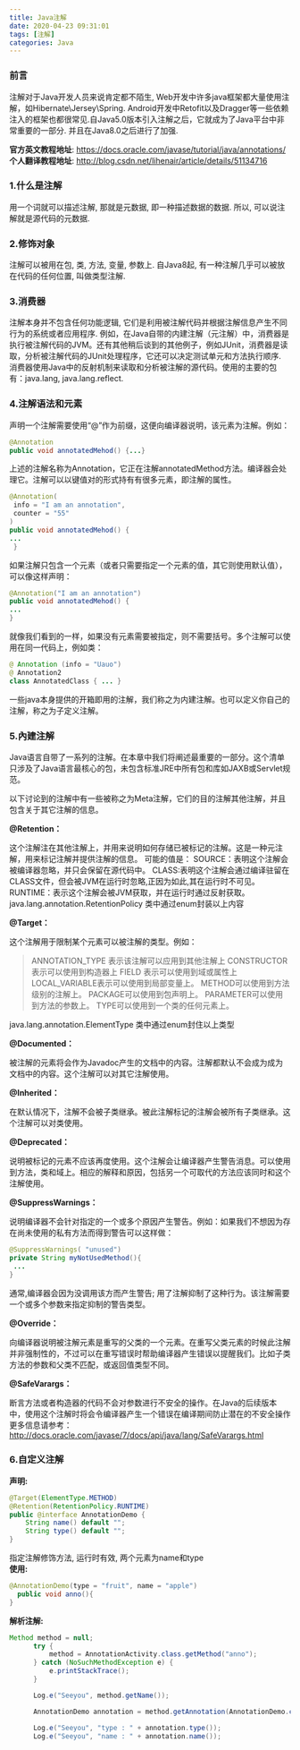 ```yaml
---
title: Java注解
date: 2020-04-23 09:31:01
tags: [注解]
categories: Java
---
```


### 前言

注解对于Java开发人员来说肯定都不陌生, Web开发中许多java框架都大量使用注解，如Hibernate\Jersey\Spring. Android开发中Retofit以及Dragger等一些依赖注入的框架也都很常见.自Java5.0版本引入注解之后，它就成为了Java平台中非常重要的一部分. 并且在Java8.0之后进行了加强. 

<!--more-->

**官方英文教程地址**: https://docs.oracle.com/javase/tutorial/java/annotations/ 
**个人翻译教程地址**: http://blog.csdn.net/lihenair/article/details/51134716

### 1.什么是注解

用一个词就可以描述注解, 那就是元数据, 即一种描述数据的数据. 所以, 可以说注解就是源代码的元数据.

### 2.修饰对象

注解可以被用在包, 类, 方法, 变量, 参数上. 自Java8起, 有一种注解几乎可以被放在代码的任何位置, 叫做类型注解.

### 3.消费器

注解本身并不包含任何功能逻辑, 它们是利用被注解代码并根据注解信息产生不同行为的系统或者应用程序. 
例如，在Java自带的内建注解（元注解）中，消费器是执行被注解代码的JVM。还有其他稍后谈到的其他例子，例如JUnit，消费器是读取，分析被注解代码的JUnit处理程序，它还可以决定测试单元和方法执行顺序. 
消费器使用Java中的反射机制来读取和分析被注解的源代码。使用的主要的包有：java.lang, java.lang.reflect.

### 4.注解语法和元素

声明一个注解需要使用“@”作为前缀，这便向编译器说明，该元素为注解。例如：

```java
@Annotation
public void annotatedMehod() {...}
```

上述的注解名称为Annotation，它正在注解annotatedMethod方法。编译器会处理它。注解可以以键值对的形式持有有很多元素，即注解的属性。

```java
@Annotation(
 info = "I am an annotation",
 counter = "55"
)
public void annotatedMehod() {
...
 }
```

如果注解只包含一个元素（或者只需要指定一个元素的值，其它则使用默认值），可以像这样声明：

```java
@Annotation("I am an annotation")
public void annotatedMehod() {
...
}
```

就像我们看到的一样，如果没有元素需要被指定，则不需要括号。多个注解可以使用在同一代码上，例如类：

```java
@ Annotation (info = "Uauo")
@ Annotation2
class AnnotatedClass { ... }
```

一些java本身提供的开箱即用的注解，我们称之为内建注解。也可以定义你自己的注解，称之为子定义注解。

### 5.內建注解

Java语言自带了一系列的注解。在本章中我们将阐述最重要的一部分。这个清单只涉及了Java语言最核心的包，未包含标准JRE中所有包和库如JAXB或Servlet规范。

以下讨论到的注解中有一些被称之为Meta注解，它们的目的注解其他注解，并且包含关于其它注解的信息。

**@Retention：**

这个注解注在其他注解上，并用来说明如何存储已被标记的注解。这是一种元注解，用来标记注解并提供注解的信息。
可能的值是：
SOURCE：表明这个注解会被编译器忽略，并只会保留在源代码中。
CLASS:表明这个注解会通过编译驻留在CLASS文件，但会被JVM在运行时忽略,正因为如此,其在运行时不可见。
RUNTIME：表示这个注解会被JVM获取，并在运行时通过反射获取。
java.lang.annotation.RetentionPolicy 类中通过enum封装以上内容

**@Target：**

这个注解用于限制某个元素可以被注解的类型。例如：

> ANNOTATION_TYPE 表示该注解可以应用到其他注解上
> CONSTRUCTOR 表示可以使用到构造器上
> FIELD 表示可以使用到域或属性上
> LOCAL_VARIABLE表示可以使用到局部变量上。
> METHOD可以使用到方法级别的注解上。
> PACKAGE可以使用到包声明上。
> PARAMETER可以使用到方法的参数上。
> TYPE可以使用到一个类的任何元素上。

java.lang.annotation.ElementType 类中通过enum封住以上类型

**@Documented：**

被注解的元素将会作为Javadoc产生的文档中的内容。注解都默认不会成为成为文档中的内容。这个注解可以对其它注解使用。

**@Inherited：**

在默认情况下，注解不会被子类继承。被此注解标记的注解会被所有子类继承。这个注解可以对类使用。

**@Deprecated：**

说明被标记的元素不应该再度使用。这个注解会让编译器产生警告消息。可以使用到方法，类和域上。相应的解释和原因，包括另一个可取代的方法应该同时和这个注解使用。

**@SuppressWarnings：**

说明编译器不会针对指定的一个或多个原因产生警告。例如：如果我们不想因为存在尚未使用的私有方法而得到警告可以这样做：

```java
@SuppressWarnings( "unused")
private String myNotUsedMethod(){
 ...
}
```

通常,编译器会因为没调用该方而产生警告; 用了注解抑制了这种行为。该注解需要一个或多个参数来指定抑制的警告类型。

**@Override：**

向编译器说明被注解元素是重写的父类的一个元素。在重写父类元素的时候此注解并非强制性的，不过可以在重写错误时帮助编译器产生错误以提醒我们。比如子类方法的参数和父类不匹配，或返回值类型不同。

**@SafeVarargs：**

断言方法或者构造器的代码不会对参数进行不安全的操作。在Java的后续版本中，使用这个注解时将会令编译器产生一个错误在编译期间防止潜在的不安全操作
更多信息请参考：http://docs.oracle.com/javase/7/docs/api/java/lang/SafeVarargs.html

### 6.自定义注解

**声明:**

```java
@Target(ElementType.METHOD)
@Retention(RetentionPolicy.RUNTIME)
public @interface AnnotationDemo {
    String name() default "";
    String type() default "";
}
```

指定注解修饰方法, 运行时有效, 两个元素为name和type  
**使用:**

```java
@AnnotationDemo(type = "fruit", name = "apple")
  public void anno(){
}
```

**解析注解:**

```java
Method method = null;
      try {
          method = AnnotationActivity.class.getMethod("anno");
      } catch (NoSuchMethodException e) {
          e.printStackTrace();
      }

      Log.e("Seeyou", method.getName());

      AnnotationDemo annotation = method.getAnnotation(AnnotationDemo.class);

      Log.e("Seeyou", "type : " + annotation.type());
      Log.e("Seeyou", "name : " + annotation.name());
```
